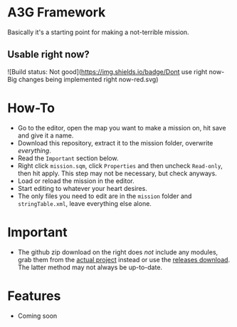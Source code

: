 A3G Framework
=============
Basically it's a starting point for making a not-terrible mission.

Usable right now?
-----------------
![Build status: Not good](https://img.shields.io/badge/Dont use right now-Big changes being implemented right now-red.svg)

How-To
======
- Go to the editor, open the map you want to make a mission on, hit save and give it a name.
- Download this repository, extract it to the mission folder, overwrite _everything_.
- Read the `Important` section below.
- Right click `mission.sqm`, click `Properties` and then uncheck `Read-only`, then hit apply. This step may not be necessary, but check anyways.
- Load or reload the mission in the editor.
- Start editing to whatever your heart desires.
- The only files you need to edit are in the `mission` folder and `stringTable.xml`, leave everything else alone.

Important
=========
- The github zip download on the right does _not_ include any modules, grab them from the [actual project](https://github.com/a3g/a3g-framework-modules) instead or use the [releases download](https://github.com/a3g/a3g-framework/releases). The latter method may not always be up-to-date.

Features
========
- Coming soon
